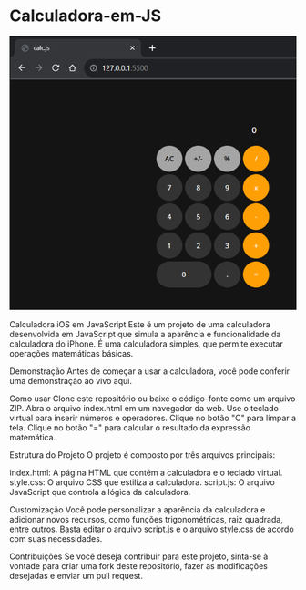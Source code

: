 # Calculadora-em-JS

![](./calculadora-img.png) 

Calculadora iOS em JavaScript
Este é um projeto de uma calculadora desenvolvida em JavaScript que simula a aparência e funcionalidade da calculadora do iPhone. É uma calculadora simples, que permite executar operações matemáticas básicas.

Demonstração
Antes de começar a usar a calculadora, você pode conferir uma demonstração ao vivo aqui.

Como usar
Clone este repositório ou baixe o código-fonte como um arquivo ZIP.
Abra o arquivo index.html em um navegador da web.
Use o teclado virtual para inserir números e operadores.
Clique no botão "C" para limpar a tela.
Clique no botão "=" para calcular o resultado da expressão matemática.

Estrutura do Projeto
O projeto é composto por três arquivos principais:

index.html: A página HTML que contém a calculadora e o teclado virtual.
style.css: O arquivo CSS que estiliza a calculadora.
script.js: O arquivo JavaScript que controla a lógica da calculadora.

Customização
Você pode personalizar a aparência da calculadora e adicionar novos recursos, como funções trigonométricas, raiz quadrada, entre outros. Basta editar o arquivo script.js e o arquivo style.css de acordo com suas necessidades.

Contribuições
Se você deseja contribuir para este projeto, sinta-se à vontade para criar uma fork deste repositório, fazer as modificações desejadas e enviar um pull request. 
